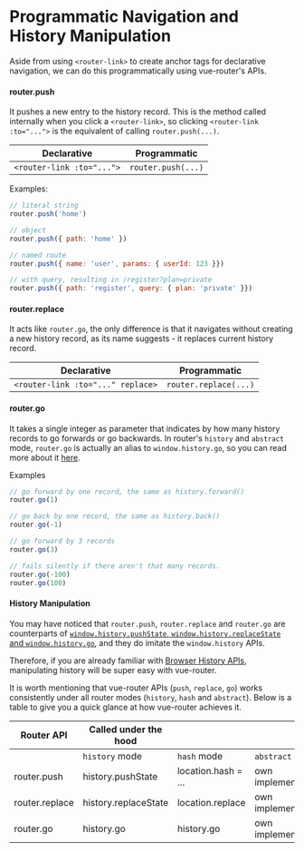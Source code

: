 # Programmatic Navigation and History Manipulation

Aside from using `<router-link>` to create anchor tags for declarative navigation, we can do this programmatically using vue-router's APIs.

#### router.push
It pushes a new entry to the history record. This is the method called internally when you click a `<router-link>`, so clicking `<router-link :to="...">` is the equivalent of calling `router.push(...)`. 

| Declarative | Programmatic |
|-------------|--------------|
| `<router-link :to="...">` | `router.push(...)` |

Examples: 
``` js
// literal string
router.push('home')

// object
router.push({ path: 'home' })

// named route
router.push({ name: 'user', params: { userId: 123 }})

// with query, resulting in /register?plan=private 
router.push({ path: 'register', query: { plan: 'private' }})
```

#### router.replace
It acts like `router.go`, the only difference is that it navigates without creating a new history record, as its name suggests - it replaces current history record.

| Declarative | Programmatic |
|-------------|--------------|
| `<router-link :to="..." replace>` | `router.replace(...)` |


#### router.go
It takes a single integer as parameter that indicates by how many history records to go forwards or go backwards. In router's `history` and `abstract` mode, `router.go` is actually an alias to `window.history.go`, so you can read more about it [here](https://developer.mozilla.org/en-US/docs/Web/API/History).

Examples

``` js
// go forward by one record, the same as history.forward()
router.go(1)

// go back by one record, the same as history.back()
router.go(-1)

// go forward by 3 records
router.go(3)

// fails silently if there aren't that many records.
router.go(-100)
router.go(100)
```


#### History Manipulation

You may have noticed that `router.push`, `router.replace` and `router.go` are counterparts of [`window.history.pushState`, `window.history.replaceState` and `window.history.go`](https://developer.mozilla.org/en-US/docs/Web/API/History), and they do imitate the `window.history` APIs.

Therefore, if you are already familiar with [Browser History APIs](https://developer.mozilla.org/en-US/docs/Web/API/History_API), manipulating history will be super easy with vue-router.

It is worth mentioning that vue-router APIs (`push`, `replace`, `go`) works consistently under all router modes (`history`, `hash` and `abstract`). Below is a table to give you a quick glance at how vue-router achieves it.

| Router API     | Called under the hood |                       |                    |
|----------------|-----------------------|-----------------------|--------------------|
|                | `history` mode        | `hash` mode           | `abstract` mode    |
| router.push    | history.pushState     | location.hash = ...   | own implementation |
| router.replace | history.replaceState  | location.replace      | own implementation |
| router.go      | history.go            | history.go            | own implementation | 
